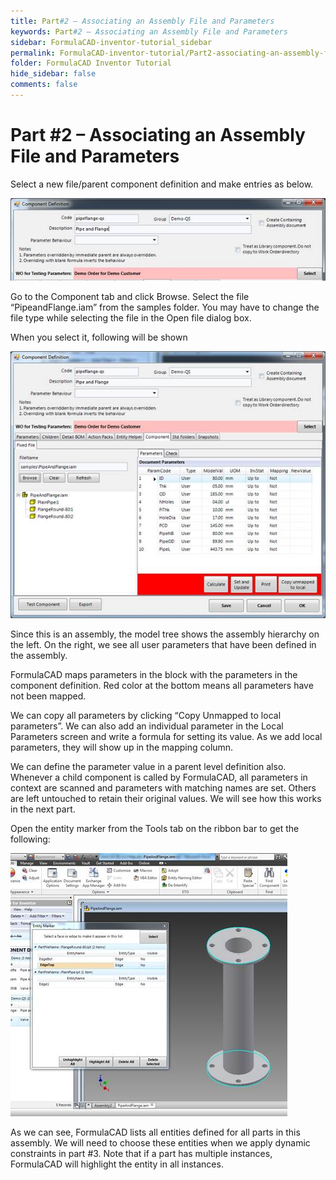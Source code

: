 ```yaml
---
title: Part#2 – Associating an Assembly File and Parameters
keywords: Part#2 – Associating an Assembly File and Parameters
sidebar: FormulaCAD-inventor-tutorial_sidebar
permalink: FormulaCAD-inventor-tutorial/Part2-associating-an-assembly-file-and-parameters.html
folder: FormulaCAD Inventor Tutorial
hide_sidebar: false
comments: false
---
```


# Part #2 – Associating an Assembly File and Parameters

Select a new file/parent component definition and make entries as below.

![](/images/component-defi1.jpg)

Go to the Component tab and click Browse.  Select the file “PipeandFlange.iam” from the samples folder. You may have to change the file type while selecting the file in the Open file dialog box.

When you select it, following will be shown

![](/images/component-defi-select.jpg)

Since this is an assembly, the model tree shows the assembly hierarchy on the left. On the right, we see all user parameters that have been defined in the assembly.

FormulaCAD maps parameters in the block with the parameters in the component definition. Red color at the bottom means all parameters have not been mapped.

We can copy all parameters by clicking “Copy Unmapped to local parameters”.  We can also add an individual parameter in the Local Parameters screen and write a formula for setting its value. As we add local parameters, they will show up in the mapping column.

We can define the parameter value in a parent level definition also. Whenever a child component is called by FormulaCAD, all parameters in context are scanned and parameters with matching names are set. Others are left untouched to retain their original values. We will see how this works in the next part.

Open the entity marker from the Tools tab on the ribbon bar to get the following:

![](/images/copy-parameter.jpg)

As we can see, FormulaCAD lists all entities defined for all parts in this assembly. We will need to choose these entities when we apply dynamic constraints in part #3. Note that if a part has multiple instances, FormulaCAD will highlight the entity in all instances.
